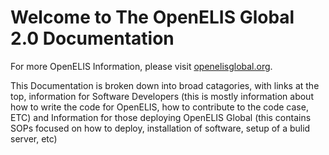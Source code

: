 # Welcome to The OpenELIS Global 2.0 Documentation

For more OpenELIS Information, please visit [openelisglobal.org](http://openelis-global.org).

This Documentation is broken down into broad catagories, with links at the top, information for Software Developers (this is mostly information about how to write the code for OpenELIS, how to contribute to the code case, ETC) and Information for those deploying OpenELIS Global (this contains SOPs focused on how to deploy, installation of software, setup of a bulid server, etc)
